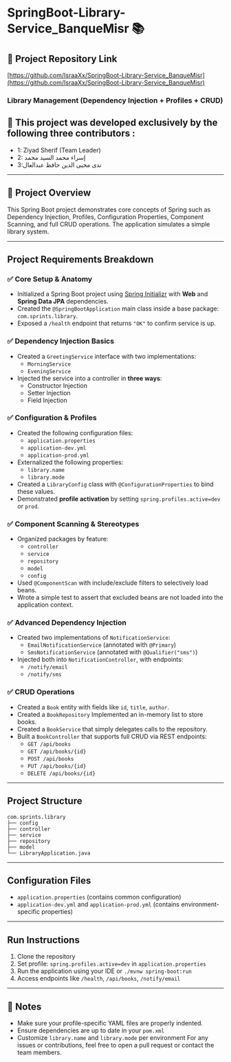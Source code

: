 # SpringBoot-Library-Service_BanqueMisr 📚

## 📎 Project Repository Link

[https://github.com/IsraaXx/SpringBoot-Library-Service_BanqueMisr](https://github.com/IsraaXx/SpringBoot-Library-Service_BanqueMisr)


### Library Management (Dependency Injection + Profiles + CRUD)

## 👥 This project was developed exclusively by the following three contributors :
-  1: Ziyad Sherif (Team Leader)
-  2: إسراء محمد السيد محمد
-  3:ندى محيى الدين حافظ عبدالعال

---

## 📌 Project Overview
This Spring Boot project demonstrates core concepts of Spring such as Dependency Injection, Profiles, Configuration Properties, Component Scanning, and full CRUD operations. The application simulates a simple library system.

---

## Project Requirements Breakdown

### ✅ Core Setup & Anatomy
- Initialized a Spring Boot project using [Spring Initializr](https://start.spring.io/) with **Web** and **Spring Data JPA** dependencies.
- Created the `@SpringBootApplication` main class inside a base package: `com.sprints.library`.
- Exposed a `/health` endpoint that returns `"OK"` to confirm service is up.

### ✅ Dependency Injection Basics
- Created a `GreetingService` interface with two implementations:
  - `MorningService`
  - `EveningService`
- Injected the service into a controller in **three ways**:
  - Constructor Injection
  - Setter Injection
  - Field Injection

### ✅ Configuration & Profiles
- Created the following configuration files:
  - `application.properties`
  - `application-dev.yml`
  - `application-prod.yml`
- Externalized the following properties:
  - `library.name`
  - `library.mode`
- Created a `LibraryConfig` class with `@ConfigurationProperties` to bind these values.
- Demonstrated **profile activation** by setting `spring.profiles.active=dev` or `prod`.

### ✅ Component Scanning & Stereotypes
- Organized packages by feature:
  - `controller`
  - `service`
  - `repository`
  - `model`
  - `config`
- Used `@ComponentScan` with include/exclude filters to selectively load beans.
- Wrote a simple test to assert that excluded beans are not loaded into the application context.

### ✅ Advanced Dependency Injection
- Created two implementations of `NotificationService`:
  - `EmailNotificationService` (annotated with `@Primary`)
  - `SmsNotificationService` (annotated with `@Qualifier("sms")`)
- Injected both into `NotificationController`, with endpoints:
  - `/notify/email`
  - `/notify/sms`

### ✅ CRUD Operations
- Created a `Book` entity with fields like `id`, `title`, `author`.
- Created a `BookRepository` Implemented an in-memory list to store books.
- Created a `BookService` that simply delegates calls to the repository.
- Built a `BookController` that supports full CRUD via REST endpoints:
  - `GET /api/books`
  - `GET /api/books/{id}`
  - `POST /api/books`
  - `PUT /api/books/{id}`
  - `DELETE /api/books/{id}`

---

## Project Structure
```
com.sprints.library
├── config
├── controller
├── service
├── repository
├── model
└── LibraryApplication.java
```

---

## Configuration Files
- `application.properties` (contains common configuration)
- `application-dev.yml` and `application-prod.yml` (contains environment-specific properties)

---

## Run Instructions
1. Clone the repository
2. Set profile: `spring.profiles.active=dev` in `application.properties`
3. Run the application using your IDE or `./mvnw spring-boot:run`
4. Access endpoints like `/health`, `/api/books`, `/notify/email`

---

## 📝 Notes
- Make sure your profile-specific YAML files are properly indented.
- Ensure dependencies are up to date in your `pom.xml`
- Customize `library.name` and `library.mode` per environment
For any issues or contributions, feel free to open a pull request or contact the team members.


